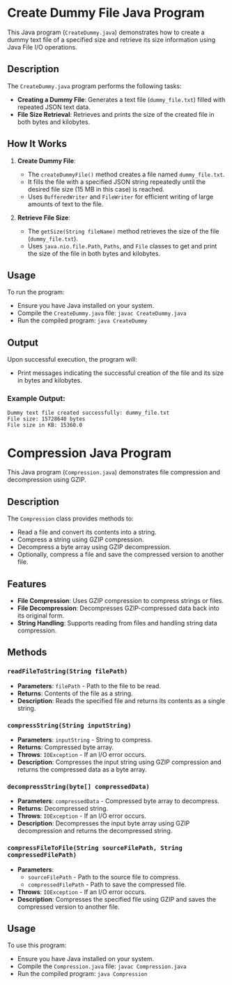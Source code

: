 # Create Dummy File Java Program

This Java program (`CreateDummy.java`) demonstrates how to create a dummy text file of a specified size and retrieve its size information using Java File I/O operations.

## Description

The `CreateDummy.java` program performs the following tasks:
- **Creating a Dummy File**: Generates a text file (`dummy_file.txt`) filled with repeated JSON text data.
- **File Size Retrieval**: Retrieves and prints the size of the created file in both bytes and kilobytes.

## How It Works

1. **Create Dummy File**:
   - The `createDummyFile()` method creates a file named `dummy_file.txt`.
   - It fills the file with a specified JSON string repeatedly until the desired file size (15 MB in this case) is reached.
   - Uses `BufferedWriter` and `FileWriter` for efficient writing of large amounts of text to the file.

2. **Retrieve File Size**:
   - The `getSize(String fileName)` method retrieves the size of the file (`dummy_file.txt`).
   - Uses `java.nio.file.Path`, `Paths`, and `File` classes to get and print the size of the file in both bytes and kilobytes.

## Usage

To run the program:
- Ensure you have Java installed on your system.
- Compile the `CreateDummy.java` file: `javac CreateDummy.java`
- Run the compiled program: `java CreateDummy`

## Output

Upon successful execution, the program will:
- Print messages indicating the successful creation of the file and its size in bytes and kilobytes.

### Example Output:
```
Dummy text file created successfully: dummy_file.txt
File size: 15728640 bytes
File size in KB: 15360.0
```
# Compression Java Program

This Java program (`Compression.java`) demonstrates file compression and decompression using GZIP.

## Description

The `Compression` class provides methods to:
- Read a file and convert its contents into a string.
- Compress a string using GZIP compression.
- Decompress a byte array using GZIP decompression.
- Optionally, compress a file and save the compressed version to another file.

## Features

- **File Compression**: Uses GZIP compression to compress strings or files.
- **File Decompression**: Decompresses GZIP-compressed data back into its original form.
- **String Handling**: Supports reading from files and handling string data compression.

## Methods

### `readFileToString(String filePath)`

- **Parameters**: `filePath` - Path to the file to be read.
- **Returns**: Contents of the file as a string.
- **Description**: Reads the specified file and returns its contents as a single string.

### `compressString(String inputString)`

- **Parameters**: `inputString` - String to compress.
- **Returns**: Compressed byte array.
- **Throws**: `IOException` - If an I/O error occurs.
- **Description**: Compresses the input string using GZIP compression and returns the compressed data as a byte array.

### `decompressString(byte[] compressedData)`

- **Parameters**: `compressedData` - Compressed byte array to decompress.
- **Returns**: Decompressed string.
- **Throws**: `IOException` - If an I/O error occurs.
- **Description**: Decompresses the input byte array using GZIP decompression and returns the decompressed string.

### `compressFileToFile(String sourceFilePath, String compressedFilePath)`

- **Parameters**:
  - `sourceFilePath` - Path to the source file to compress.
  - `compressedFilePath` - Path to save the compressed file.
- **Throws**: `IOException` - If an I/O error occurs.
- **Description**: Compresses the specified file using GZIP and saves the compressed version to another file.

## Usage

To use this program:
- Ensure you have Java installed on your system.
- Compile the `Compression.java` file: `javac Compression.java`
- Run the compiled program: `java Compression`



